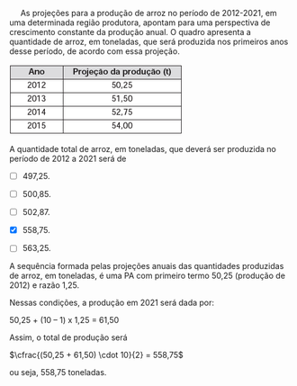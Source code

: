 

     As projeções para a produção de arroz no período de 2012-2021, em uma determinada região produtora, apontam para uma perspectiva de crescimento constante da produção anual. O quadro apresenta a quantidade de arroz, em toneladas, que será produzida nos primeiros anos desse período, de acordo com essa projeção.

![](6b43ffed-2ed5-4506-531e-162011ed838d.png)

A quantidade total de arroz, em toneladas, que deverá ser produzida no período de 2012 a 2021 será de



- [ ] 497,25.
- [ ] 500,85.
- [ ] 502,87.
- [x] 558,75.
- [ ] 563,25.


A sequência formada pelas projeções anuais das quantidades produzidas de arroz, em toneladas, é uma PA com primeiro termo 50,25 (produção de 2012) e razão 1,25.

Nessas condições, a produção em 2021 será dada por:

50,25 + (10 – 1) x 1,25 = 61,50

Assim, o total de produção será

$\cfrac{(50,25 + 61,50) \cdot 10}{2} = 558,75$

ou seja, 558,75 toneladas.
